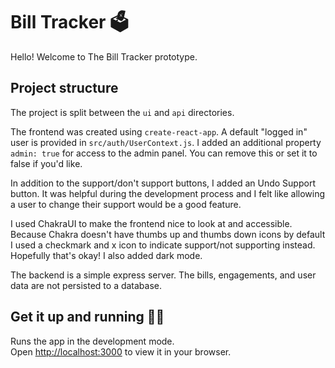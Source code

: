 # Bill Tracker 🗳️

Hello! Welcome to The Bill Tracker prototype.

## Project structure

The project is split between the `ui` and `api` directories. 

The frontend was created using `create-react-app`. A default "logged in" user is provided in `src/auth/UserContext.js`. I added an additional property `admin: true` for access to the admin panel. You can remove this or set it to false if you'd like. 

In addition to the support/don't support buttons, I added an Undo Support button. It was helpful during the development process and I felt like allowing a user to change their support would be a good feature.

I used ChakraUI to make the frontend nice to look at and accessible. Because Chakra doesn't have thumbs up and thumbs down icons by default I used a checkmark and x icon to indicate support/not supporting instead. Hopefully that's okay! I also added dark mode.

The backend is a simple express server. The bills, engagements, and user data are not persisted to a database. 

## Get it up and running 🚀✨

Runs the app in the development mode.\
Open [http://localhost:3000](http://localhost:3000) to view it in your browser.
